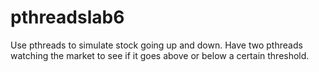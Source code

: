 # pthreadslab6
Use pthreads to simulate stock going up and down.  Have two pthreads watching the market to see if it goes above or below a certain threshold. 